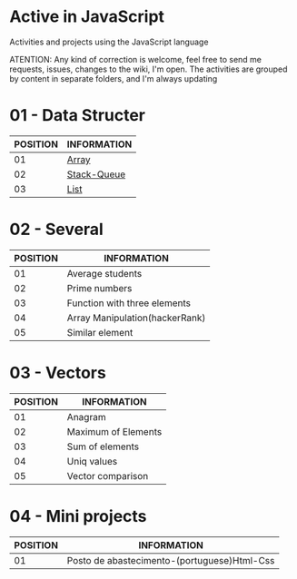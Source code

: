 # Active in JavaScript
Activities and projects using the JavaScript language

ATENTION: Any kind of correction is welcome, feel free to send me requests, issues, changes to the wiki, I'm open.
The activities are grouped by content in separate folders, and I'm always updating

# 01 - Data Structer
POSITION|INFORMATION 
--------- | ------
01     |<a href="https://github.com/ddenerson/JavaScript/blob/master/Activity/01%20-%20Data%20structure/01%20-%20Array/01%20-%20Array.js">Array</a>
02   |<a href="https://github.com/ddenerson/JavaScript/tree/master/Activity/01%20-%20Data%20structure/02%20-Stack-Queue">Stack-Queue</a>
03   |<a href="https://github.com/ddenerson/JavaScript/tree/master/Activity/01%20-%20Data%20structure/03 - List">List</a>



# 02 - Several

POSITION|INFORMATION 
--------- | ------
01     | Average students
02   |  Prime numbers
03   | Function with three elements
04  |  Array Manipulation(hackerRank)
05  | Similar element

# 03 - Vectors

POSITION|INFORMATION 
--------- | ------
01     | Anagram
02   |  Maximum of Elements
03   | Sum of elements
04  |  Uniq values
05  | Vector comparison

# 04 - Mini projects

POSITION|INFORMATION 
--------- | ------
01     |Posto de abastecimento-(portuguese)Html-Css 




